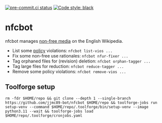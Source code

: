 [![pre-commit.ci status](https://results.pre-commit.ci/badge/github/jjmc89-bot/nfcbot/main.svg)](https://results.pre-commit.ci/latest/github/jjmc89-bot/nfcbot/main) [![Code style: black](https://img.shields.io/badge/code%20style-black-000000.svg)](https://github.com/psf/black)

# nfcbot
nfcbot manages [non-free media](https://enwp.org/WP:NFC) on the English Wikipedia.
* List some [policy](https://enwp.org/WP:NFCCP) violations: `nfcbot list-vios ...`
* Fix some non-free use rationales: `nfcbot nfur-fixer ...`
* Tag orphaned files for (revision) deletion: `nfcbot orphan-tagger ...`
* Tag large files for reduction: `nfcbot reduce-tagger ...`
* Remove some policy violations: `nfcbot remove-vios ...`

## Toolforge setup
```shell
rm -fdr $HOME/repo && git clone --depth 1 --single-branch https://github.com/jjmc89-bot/nfcbot $HOME/repo && toolforge-jobs run setup-venv --command $HOME/repo/.toolforge/bin/setup-venv --image python3.11 --wait && toolforge-jobs load $HOME/repo/.toolforge/cronjobs.yaml
```
